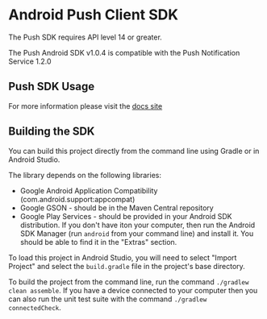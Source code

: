 Android Push Client SDK
=======================

The Push SDK requires API level 14 or greater.

The Push Android SDK v1.0.4 is compatible with the Push Notification Service
1.2.0

Push SDK Usage
--------------

For more information please visit the [docs site](http://docs.pivotal.io/mobile/push/android/)

Building the SDK
----------------

You can build this project directly from the command line using Gradle or in Android Studio.

The library depends on the following libraries:

 * Google Android Application Compatibility (com.android.support:appcompat)
 * Google GSON - should be in the Maven Central repository
 * Google Play Services - should be provided in your Android SDK distribution. If you don't have iton your computer,
                          then run the Android SDK Manager (run `android` from your command line) and install it.  You
                          should be able to find it in the "Extras" section.

To load this project in Android Studio, you will need to select "Import Project" and select the `build.gradle` file in
the project's base directory.

To build the project from the command line, run the command `./gradlew clean assemble`.  If you have a device connected
to your computer then you can also run the unit test suite with the command `./gradlew connectedCheck`.


